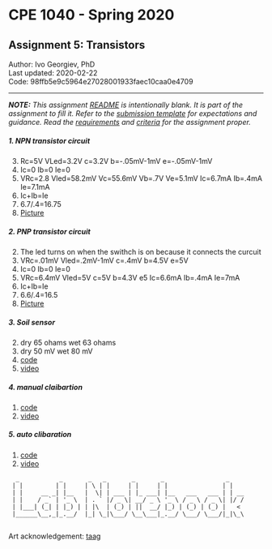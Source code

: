 # CPE 1040 - Spring 2020

## Assignment 5: Transistors

Author: Ivo Georgiev, PhD  
Last updated: 2020-02-22  
Code: 98ffb5e9c5964e27028001933faec10caa0e4709  

---

_**NOTE:** This assignment [README](README.md) is _intentionally_ blank. It is part of the assignment to fill it. Refer to the [submission template](submission-template.md) for expectations and guidance. Read the [requirements](requirements.md) and [criteria](criteria.md) for the assignment proper._

##### 1. NPN transistor circuit
3. Rc=5V VLed=3.2V c=3.2V b=-.05mV-1mV e=-.05mV-1mV 
4. Ic=0 Ib=0 Ie=0 
5. VRc=2.8 Vled=58.2mV Vc=55.6mV Vb=.7V Ve=5.1mV Ic=6.7mA Ib=.4mA Ie=7.1mA
6. Ic+Ib=Ie
7. 6.7/.4=16.75
8. [Picture](https://github.com/CPE-1040-Spring-2020/assignment-5-transistor-circuits-ldoizak1/blob/master/images/1.jpg)
##### 2. PNP transistor circuit
2. The led turns on when the swithch is on because it connects the curcuit
3. VRc=.01mV Vled=.2mV-1mV c=.4mV b=4.5V e=5V 
4. Ic=0 Ib=0 Ie=0
5. VRc=6.4mV Vled=5V c=5V b=4.3V e5 Ic=6.6mA Ib=.4mA Ie=7mA
6. Ic+Ib=Ie
7. 6.6/.4=16.5
8. [Picture](https://github.com/CPE-1040-Spring-2020/assignment-5-transistor-circuits-ldoizak1/blob/master/images/2.jpg)
##### 3. Soil sensor
2. dry 65 ohams wet 63 ohams
3. dry 50 mV wet 80 mV
4. [code](https://github.com/CPE-1040-Spring-2020/assignment-5-transistor-circuits-ldoizak1/blob/master/digital-in.js)
5. [video](https://imgur.com/gallery/Xmoa2l0)
##### 4. manual claibartion
1. [code](https://github.com/CPE-1040-Spring-2020/assignment-5-transistor-circuits-ldoizak1/blob/master/manual-calibartion.js)
2. [video](https://imgur.com/gallery/e6ylxpl)
##### 5. auto clibaration
1. [code](https://github.com/CPE-1040-Spring-2020/assignment-5-transistor-circuits-ldoizak1/blob/master/auto-calibartion.js)
2. [video](https://imgur.com/gallery/Q6wJPe2)
```
  _           _       _   _       _       _                 _    
 | |         | |     | \ | |     | |     | |               | |   
 | |     __ _| |__   |  \| | ___ | |_ ___| |__   ___   ___ | | __
 | |    / _` | '_ \  | . ` |/ _ \| __/ _ \ '_ \ / _ \ / _ \| |/ /
 | |___| (_| | |_) | | |\  | (_) | ||  __/ |_) | (_) | (_) |   < 
 |______\__,_|_.__/  |_| \_|\___/ \__\___|_.__/ \___/ \___/|_|\_\
                                                                                                                      
```
Art acknowledgement: [taag](http://patorjk.com/software/taag/)
